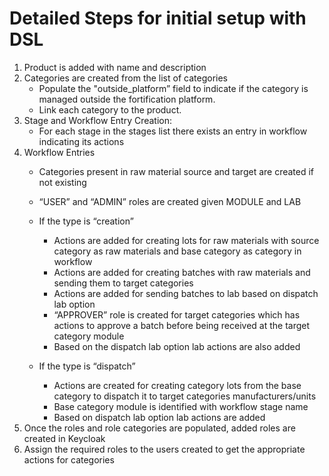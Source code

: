 # Detailed Steps for initial setup with DSL

1. Product is added with name and description
2. Categories are created from the list of categories
   * Populate the "outside\_platform” field to indicate if the category is managed outside the fortification platform.
   * Link each category to the product.
3. Stage and Workflow Entry Creation:
   * For each stage in the stages list there exists an entry in workflow indicating its actions
4. Workflow Entries
   * Categories present in raw material source and target are created if not existing
   * “USER” and “ADMIN” roles are created given MODULE and LAB
   *   If the type is “creation”



       * Actions are added for creating lots for raw materials with source category as raw materials and base category as category in workflow
       * Actions are added for creating batches with raw materials and sending them to target categories
       * Actions are added for sending batches to lab based on dispatch lab option
       * “APPROVER” role is created for target categories which has actions to approve a batch before being received at the target category module
       * Based on the dispatch lab option lab actions are also added
   * If the type is “dispatch”
     * Actions are created for creating category lots from the base category to dispatch it to target categories manufacturers/units
     * Base category module is identified with workflow stage name
     * Based on dispatch lab option lab actions are added
5. Once the roles and role categories are populated, added roles are created in Keycloak
6. Assign the required roles to the users created to get the appropriate actions for categories
